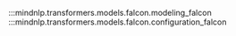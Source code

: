 :::mindnlp.transformers.models.falcon.modeling_falcon
:::mindnlp.transformers.models.falcon.configuration_falcon